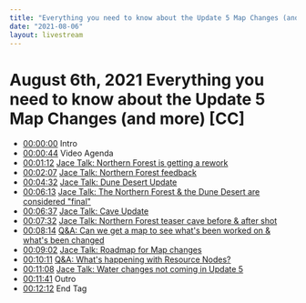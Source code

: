 ```yaml
---
title: "Everything you need to know about the Update 5 Map Changes (and more) [CC]"
date: "2021-08-06"
layout: livestream
---
```

# August 6th, 2021 Everything you need to know about the Update 5 Map Changes (and more) [CC]
* [00:00:00](https://youtu.be/MxvGbCCc6DI?t=0) Intro
* [00:00:44](https://youtu.be/MxvGbCCc6DI?t=44) Video Agenda
* [00:01:12](https://youtu.be/MxvGbCCc6DI?t=72) [Jace Talk: Northern Forest is getting a rework](./transcriptions/yt-MxvGbCCc6DI,72.60586666666667,127.39393333333334.md)
* [00:02:07](https://youtu.be/MxvGbCCc6DI?t=127) [Jace Talk: Northern Forest feedback](./transcriptions/yt-MxvGbCCc6DI,127.4273,272.4388333333333.md)
* [00:04:32](https://youtu.be/MxvGbCCc6DI?t=272) [Jace Talk: Dune Desert Update](./transcriptions/yt-MxvGbCCc6DI,272.4722,373.5398333333333.md)
* [00:06:13](https://youtu.be/MxvGbCCc6DI?t=373) [Jace Talk: The Northern Forest & the Dune Desert are considered "final"](./transcriptions/yt-MxvGbCCc6DI,373.5732,397.02996666666667.md)
* [00:06:37](https://youtu.be/MxvGbCCc6DI?t=397) [Jace Talk: Cave Update](./transcriptions/yt-MxvGbCCc6DI,397.06333333333333,451.978662.md)
* [00:07:32](https://youtu.be/MxvGbCCc6DI?t=452) [Jace Talk: Northern Forest teaser cave before & after shot](./transcriptions/yt-MxvGbCCc6DI,452.01823333333334,493.9935.md)
* [00:08:14](https://youtu.be/MxvGbCCc6DI?t=494) [Q&A: Can we get a map to see what's been worked on & what's been changed](./transcriptions/yt-MxvGbCCc6DI,494.02686666666665,542.7755666666667.md)
* [00:09:02](https://youtu.be/MxvGbCCc6DI?t=542) [Jace Talk: Roadmap for Map changes](./transcriptions/yt-MxvGbCCc6DI,542.8089333333334,611.5442666666667.md)
* [00:10:11](https://youtu.be/MxvGbCCc6DI?t=611) [Q&A: What's happening with Resource Nodes?](./transcriptions/yt-MxvGbCCc6DI,611.5776333333333,668.5011666666667.md)
* [00:11:08](https://youtu.be/MxvGbCCc6DI?t=668) [Jace Talk: Water changes not coming in Update 5](./transcriptions/yt-MxvGbCCc6DI,668.5345333333333,701.0336666666667.md)
* [00:11:41](https://youtu.be/MxvGbCCc6DI?t=701) Outro
* [00:12:12](https://youtu.be/MxvGbCCc6DI?t=732) End Tag
